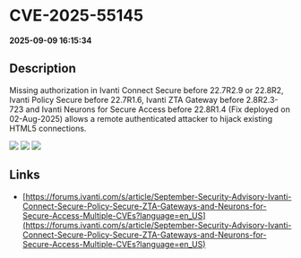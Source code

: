 # CVE-2025-55145

**2025-09-09 16:15:34**

## Description
Missing authorization in Ivanti Connect Secure before 22.7R2.9 or 22.8R2, Ivanti Policy Secure before 22.7R1.6, Ivanti ZTA Gateway before 2.8R2.3-723  and Ivanti Neurons for Secure Access before 22.8R1.4 (Fix deployed on 02-Aug-2025) allows a remote authenticated attacker to hijack existing HTML5 connections.

![](https://img.shields.io/static/v1?label=Score&message=8.9&color=red)
![](https://img.shields.io/static/v1?label=Severity&message=HIGH&color=red)
![](https://img.shields.io/static/v1?label=CWE&message=Auth&color=green)

## Links
- [https://forums.ivanti.com/s/article/September-Security-Advisory-Ivanti-Connect-Secure-Policy-Secure-ZTA-Gateways-and-Neurons-for-Secure-Access-Multiple-CVEs?language=en_US](https://forums.ivanti.com/s/article/September-Security-Advisory-Ivanti-Connect-Secure-Policy-Secure-ZTA-Gateways-and-Neurons-for-Secure-Access-Multiple-CVEs?language=en_US)
